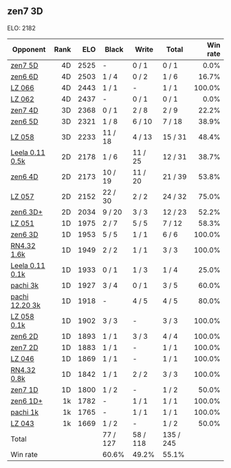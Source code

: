 ## zen7 3D ##

ELO: 2182

Opponent | Rank | ELO | Black | Write | Total | Win rate
---------|-----:|----:|-------|-------|-------|-------:
[zen7 5D](zen7%205D.md) | 4D | 2525 | - | 0 / 1 | 0 / 1 | 0.0%
[zen6 6D](zen6%206D.md) | 4D | 2503 | 1 / 4 | 0 / 2 | 1 / 6 | 16.7%
[LZ 066](LZ%20066.md) | 4D | 2443 | 1 / 1 | - | 1 / 1 | 100.0%
[LZ 062](LZ%20062.md) | 4D | 2437 | - | 0 / 1 | 0 / 1 | 0.0%
[zen7 4D](zen7%204D.md) | 3D | 2368 | 0 / 1 | 2 / 8 | 2 / 9 | 22.2%
[zen6 5D](zen6%205D.md) | 3D | 2321 | 1 / 8 | 6 / 10 | 7 / 18 | 38.9%
[LZ 058](LZ%20058.md) | 3D | 2233 | 11 / 18 | 4 / 13 | 15 / 31 | 48.4%
[Leela 0.11 0.5k](Leela%200.11%200.5k.md) | 2D | 2178 | 1 / 6 | 11 / 25 | 12 / 31 | 38.7%
[zen6 4D](zen6%204D.md) | 2D | 2173 | 10 / 19 | 11 / 20 | 21 / 39 | 53.8%
[LZ 057](LZ%20057.md) | 2D | 2152 | 22 / 30 | 2 / 2 | 24 / 32 | 75.0%
[zen6 3D+](zen6%203D+.md) | 2D | 2034 | 9 / 20 | 3 / 3 | 12 / 23 | 52.2%
[LZ 051](LZ%20051.md) | 1D | 1975 | 2 / 7 | 5 / 5 | 7 / 12 | 58.3%
[zen6 3D](zen6%203D.md) | 1D | 1953 | 5 / 5 | 1 / 1 | 6 / 6 | 100.0%
[RN4.32 1.6k](RN4.32%201.6k.md) | 1D | 1949 | 2 / 2 | 1 / 1 | 3 / 3 | 100.0%
[Leela 0.11 0.1k](Leela%200.11%200.1k.md) | 1D | 1933 | 0 / 1 | 1 / 3 | 1 / 4 | 25.0%
[pachi 3k](pachi%203k.md) | 1D | 1927 | 3 / 4 | 0 / 1 | 3 / 5 | 60.0%
[pachi 12.20 3k](pachi%2012.20%203k.md) | 1D | 1918 | - | 4 / 5 | 4 / 5 | 80.0%
[LZ 058 0.1k](LZ%20058%200.1k.md) | 1D | 1902 | 3 / 3 | - | 3 / 3 | 100.0%
[zen6 2D](zen6%202D.md) | 1D | 1893 | 1 / 1 | 3 / 3 | 4 / 4 | 100.0%
[zen7 2D](zen7%202D.md) | 1D | 1883 | 1 / 1 | - | 1 / 1 | 100.0%
[LZ 046](LZ%20046.md) | 1D | 1869 | 1 / 1 | - | 1 / 1 | 100.0%
[RN4.32 0.8k](RN4.32%200.8k.md) | 1D | 1842 | 1 / 1 | 2 / 2 | 3 / 3 | 100.0%
[zen7 1D](zen7%201D.md) | 1D | 1800 | 1 / 2 | - | 1 / 2 | 50.0%
[zen6 1D+](zen6%201D+.md) | 1k | 1782 | - | 1 / 1 | 1 / 1 | 100.0%
[pachi 1k](pachi%201k.md) | 1k | 1765 | - | 1 / 1 | 1 / 1 | 100.0%
[LZ 043](LZ%20043.md) | 1k | 1669 | 1 / 2 | - | 1 / 2 | 50.0%
Total | | | 77 / 127 | 58 / 118 | 135 / 245 | 
Win rate| | | 60.6% | 49.2% | 55.1% | 

